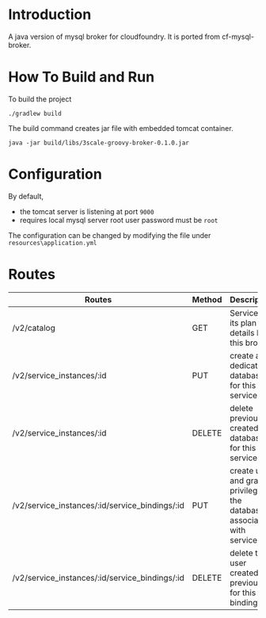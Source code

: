 Introduction
============
A java version of mysql broker for cloudfoundry.  It is ported from cf-mysql-broker.

How To Build and Run
====================
To build the project
```
./gradlew build
```

The build command creates jar file with embedded tomcat container.
```
java -jar build/libs/3scale-groovy-broker-0.1.0.jar
```

Configuration
=============
By default,
* the tomcat server is listening at port `9000`
* requires local mysql server root user password must be `root`

The configuration can be changed by modifying the file under `resources\application.yml`

Routes
======
|Routes|Method|Description|
|------|------|-----------|
|/v2/catalog|GET|Service and its plan details by this broker|
|/v2/service_instances/:id|PUT|create a dedicated database for this service|
|/v2/service_instances/:id|DELETE|delete previously created database for this service|
|/v2/service_instances/:id/service_bindings/:id|PUT|create user and grant privilege for the database associated with service.|
|/v2/service_instances/:id/service_bindings/:id|DELETE|delete the user created previously for this binding.|
